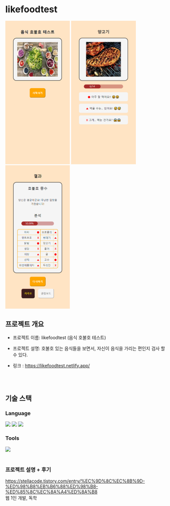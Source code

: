 # likefoodtest

<img src="docs/구현 사진/첫화면.png" style="height:450px"/> <img src="docs/구현 사진/진행1.png" style="height:450px"/> <img src="docs/구현 사진/결과1.png" style="height:450px"/> 
<br/>

## 프로젝트 개요
- 프로젝트 이름: likefoodtest (음식 호불호 테스트)
- 프로젝트 설명: 호불호 있는 음식들을 보면서, 자신이 음식을 가리는 편인지 검사 할 수 있다.<br/>

- 링크 : https://likefoodtest.netlify.app/ 


<br/>
<br/>

## 기술 스택
### Language
<img src="https://img.shields.io/badge/HTML5-E34F26?style=for-the-badge&logo=html5&logoColor=white"/> <img src="https://img.shields.io/badge/CSS-239120?&style=for-the-badge&logo=css3&logoColor=white"/> 
<img src="https://img.shields.io/badge/JavaScript-F7DF1E?style=for-the-badge&logo=JavaScript&logoColor=white"/> 

### Tools
<img src="https://img.shields.io/badge/Visual_Studio_Code-0078D4?style=for-the-badge&logo=visual%20studio%20code&logoColor=white"/> 

<br/>
<br/>

### 프로젝트 설명 + 후기
https://stellacode.tistory.com/entry/%EC%9D%8C%EC%8B%9D-%ED%98%B8%EB%B6%88%ED%98%B8-%ED%85%8C%EC%8A%A4%ED%8A%B8
<br/>웹 1인 개발, 독학
